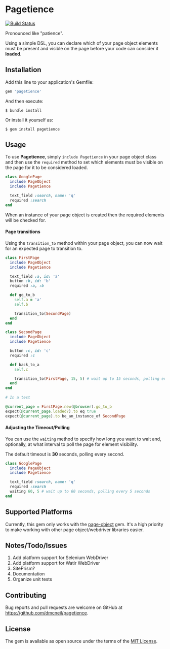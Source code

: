 # Pagetience
[![Build Status](https://travis-ci.org/dmcneil/pagetience.svg?branch=master)](https://travis-ci.org/dmcneil/pagetience)

Pronounced like "patience".

Using a simple DSL, you can declare which of your page object elements must be present and visible on the page before your code can consider it **loaded**.

## Installation
Add this line to your application's Gemfile:

```ruby
gem 'pagetience'
```

And then execute:

    $ bundle install

Or install it yourself as:

    $ gem install pagetience

## Usage
To use **Pagetience**, simply `include Pagetience` in your page object class and then use the `required` method to set which elements must be visible on the page for it to be considered loaded.

```ruby
class GooglePage
  include PageObject
  include Pagetience

  text_field :search, name: 'q'
  required :search
end
```

When an instance of your page object is created then the required elements will be checked for.

#### Page transitions
Using the `transition_to` method within your page object, you can now wait for an expected page to transition to.

```ruby
class FirstPage
  include PageObject
  include Pagetience

  text_field :a, id: 'a'
  button :b, id: 'b'
  required :a, :b

  def go_to_b
    self.a = 'a'
    self.b

    transition_to(SecondPage)
  end
end

class SecondPage
  include PageObject
  include Pagetience

  button :c, id: 'c'
  required :c

  def back_to_a
    self.c

    transition_to(FirstPage, 15, 5) # wait up to 15 seconds, polling every 5 seconds
  end
end
  
# In a test

@current_page = FirstPage.new(@browser).go_to_b
expect(@current_page.loaded?).to eq true
expect(@current_page).to be_an_instance_of SecondPage
```

#### Adjusting the Timeout/Polling
You can use the `waiting` method to specify how long you want to wait and, optionally, at what interval to poll the page for element visibility.

The default timeout is **30** seconds, polling every second.

```ruby
class GooglePage
  include PageObject
  include Pagetience

  text_field :search, name: 'q'
  required :search
  waiting 60, 5 # wait up to 60 seconds, polling every 5 seconds
end
```

## Supported Platforms
Currently, this gem only works with the [page-object](https://github.com/cheezy/page-object) gem. It's a high priority to make working with other page object/webdriver libraries easier.

## Notes/Todo/Issues
1. Add platform support for Selenium WebDriver
2. Add platform support for Watir WebDriver
3. SitePrism?
4. Documentation
5. Organize unit tests

## Contributing
Bug reports and pull requests are welcome on GitHub at https://github.com/dmcneil/pagetience.


## License
The gem is available as open source under the terms of the [MIT License](http://opensource.org/licenses/MIT).

